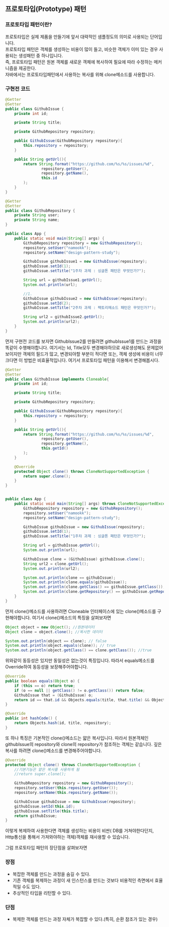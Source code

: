 ## 프로토타입(Prototype) 패턴

### 프로토타입 패턴이란?

프로토타입은 실제 제품을 만들기에 앞서 대략적인 샘플정도의 의미로 사용되는 단어입니다.  
프로토타입 패턴은 객체를 생성하는 비용이 많이 들고, 비슷한 객체가 이미 있는 경우 사용되는 생성패턴 중 하나입니다.  
즉, 프로토타입 패턴은 원본 객체를 새로운 객체에 복사하여 필요에 따라 수정하는 메커니즘을 제공한다.  
자바에서는 프로토타입패턴에서 사용하는 복사를 위해 clone메소드를 사용합니다.

### 구현전 코드
```java
@Getter
@Setter
public class GithubIssue {
    private int id;

    private String title;

    private GithubRepository repository;

    public GithubIssue(GithubRepository repository){
        this.repository = repository;
    }

    public String getUrl(){
        return String.format("https://github.com/%s/%s/issues/%d",
                repository.getUser(),
                repository.getName(),
                this.id
        );
    }
}

@Getter
@Setter
public class GithubRepository {
    private String user;
    private String name;
}
```
```java
public class App {
    public static void main(String[] args) {
        GithubRepository repository = new GithubRepository();
        repository.setUser("namookk");
        repository.setName("design-pattern-study");

        GithubIssue githubIssue1 = new GithubIssue(repository);
        githubIssue.setId(1);
        githubIssue.setTitle("1주차 과제 : 싱글톤 패턴은 무엇인가?");

        String url = githubIssue1.getUrl();
        System.out.println(url);

        //1.
        GithubIssue githubIssue2 = new GithubIssue(repository);
        githubIssue.setId(2);
        githubIssue.setTitle("2주차 과제 : 팩토리메소드 패턴은 무엇인가?");

        String url2 = githubIssue2.getUrl();
        System.out.println(url2);
    }
}
```

먼저 구현전 코드를 보자면 GithubIssue2를 만들려면 githubIssue1를 만드는 과정을 똑같이 수행해야합니다.
여기서는 Id, Title모두 변경해야하므로 새로생성해도 문제없어보이지만 객체의 필드가 많고, 변경되야할 부분이 적다면 또는, 객체 생성에 비용이 너무 크다면 이 방법은 비효율적입니다.
여기서 프로토타입 패턴을 이용해서 변경해봅시다. 

```java
@Getter
@Setter
public class GithubIssue implements Cloneable{
    private int id;

    private String title;

    private GithubRepository repository;

    public GithubIssue(GithubRepository repository){
        this.repository = repository;
    }

    public String getUrl(){
        return String.format("https://github.com/%s/%s/issues/%d",
                repository.getUser(),
                repository.getName(),
                this.getId()
        );
    }

    @Override
    protected Object clone() throws CloneNotSupportedException {
        return super.clone();
    }
}
```
```java

public class App {
    public static void main(String[] args) throws CloneNotSupportedException {
        GithubRepository repository = new GithubRepository();
        repository.setUser("namookk");
        repository.setName("design-pattern-study");

        GithubIssue githubIssue = new GithubIssue(repository);
        githubIssue.setId(1);
        githubIssue.setTitle("1주차 과제 : 싱글톤 패턴은 무엇인가?");

        String url = githubIssue.getUrl();
        System.out.println(url);

        GithubIssue clone = (GithubIssue) githubIssue.clone();
        String url2 = clone.getUrl();
        System.out.println(url2);

        System.out.println(clone == githubIssue);
        System.out.println(clone.equals(githubIssue));
        System.out.println(clone.getClass() == githubIssue.getClass());
        System.out.println(clone.getRepository() == githubIssue.getRepository());
    }
}
```

먼저 clone()메소드를 사용하려면 Cloneable 인터페이스에 있는 clone()메소드를 구현해야합니다.
여기서 clone()메소드의 특징을 살펴보자면

```java
Object object = new Object(); //원본데이터
Object clone = object.clone(); //복사한 데이터

System.out.println(object == clone); // false
System.out.println(object.equals(clone)); // true
System.out.println(object.getClass() == clone.getClass()); //true
```

위와같이 동등성은 있지만 동일성은 없는것이 특징입니다.
따라서 equals메소드를 Override하여 동등성을 보장해주어야합니다.

```java
@Override
public boolean equals(Object o) {
    if (this == o) return true;
    if (o == null || getClass() != o.getClass()) return false;
    GithubIssue that = (GithubIssue) o;
    return id == that.id && Objects.equals(title, that.title) && Objects.equals(repository, that.repository);
}

@Override
public int hashCode() {
    return Objects.hash(id, title, repository);
}
```

또 하나 특징은 기본적인 clone()메소드는 얇은 복사입니다. 따라서 원본객체인 githubIssue의 repository와 clone의 repository가 참조하는 객체는 같습니다.
깊은복사를 하려면 clone()메소드를 변경해주어야합니다.
```java
@Override
protected Object clone() throws CloneNotSupportedException {
    //기본기능은 얕은 복사를 사용하게 됨
    //return super.clone();

    GithubRepository repository = new GithubRepository();
    repository.setUser(this.repository.getUser());
    repository.setName(this.repository.getName());

    GithubIssue githubIssue = new GithubIssue(repository);
    githubIssue.setId(this.id);
    githubIssue.setTitle(this.title);
    return githubIssue;
}
```

이렇게 복제하여 사용한다면 객체를 생성하는 비용이 비싼( DB를 거쳐야한다던지, Http통신을 통해서 가져와야하는 객체)객체를 재사용할 수 있습니다.

그럼 프로토타입 패턴의 장단점을 살펴보자면

### 장점
+ 복잡한 객체를 만드는 과정을 숨길 수 있다.
+ 기존 객체를 복제하는 과정이 새 인스턴스를 만드는 것보다 비용적인 측면에서 효율적일 수도 있다.
+ 추상적인 타입을 리턴할 수 있다.

### 단점
+ 복제한 객체를 만드는 과정 자체가 복잡할 수 있다.(특히, 순환 참조가 있는 경우)

